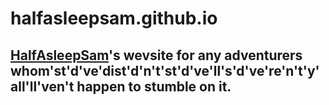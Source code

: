 # halfasleepsam.github.io
## [HalfAsleepSam](https://www.youtube.com/@halfasleepsam)'s wevsite for any adventurers whom'st'd've'dist'd'n't'st'd've'll's'd've're'n't'y'all'll'ven't happen to stumble on it.
